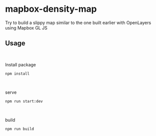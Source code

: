 # mapbox-density-map
Try to build a slippy map similar to the one built earlier with OpenLayers using Mapbox GL JS 

## Usage

<br>

Install package

```
npm install
```

<br>

serve

```
npm run start:dev
```

<br>

build

```
npm run build
```

<br>
